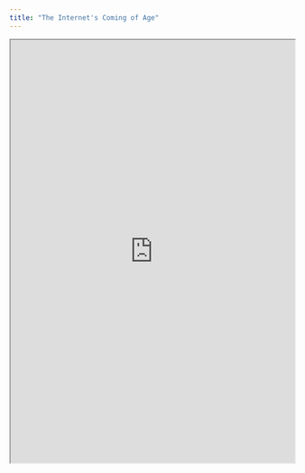 ```yaml
---
title: "The Internet's Coming of Age"
---
```



<iframe height="750" width="100%" src="https://ewelton.github.io/ktest/wiki.html#The%20Internet's%20Coming%20of%20Age"></iframe>
